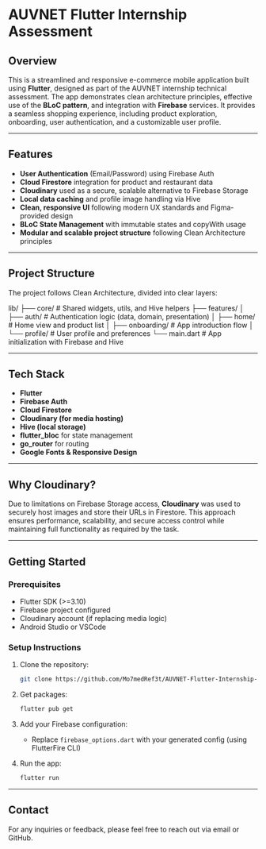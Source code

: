 # AUVNET Flutter Internship Assessment

## Overview

This is a streamlined and responsive e-commerce mobile application built using **Flutter**, designed as part of the AUVNET internship technical assessment. The app demonstrates clean architecture principles, effective use of the **BLoC pattern**, and integration with **Firebase** services. It provides a seamless shopping experience, including product exploration, onboarding, user authentication, and a customizable user profile.

---

## Features

- **User Authentication** (Email/Password) using Firebase Auth  
- **Cloud Firestore** integration for product and restaurant data  
- **Cloudinary** used as a secure, scalable alternative to Firebase Storage  
- **Local data caching** and profile image handling via Hive  
- **Clean, responsive UI** following modern UX standards and Figma-provided design  
- **BLoC State Management** with immutable states and copyWith usage  
- **Modular and scalable project structure** following Clean Architecture principles  

---

## Project Structure

The project follows Clean Architecture, divided into clear layers:

lib/
├── core/ # Shared widgets, utils, and Hive helpers
├── features/
│ ├── auth/ # Authentication logic (data, domain, presentation)
│ ├── home/ # Home view and product list
│ ├── onboarding/ # App introduction flow
│ └── profile/ # User profile and preferences
└── main.dart # App initialization with Firebase and Hive

---

## Tech Stack

- **Flutter**  
- **Firebase Auth**  
- **Cloud Firestore**  
- **Cloudinary (for media hosting)**  
- **Hive (local storage)**  
- **flutter_bloc** for state management  
- **go_router** for routing  
- **Google Fonts & Responsive Design**

---

## Why Cloudinary?

Due to limitations on Firebase Storage access, **Cloudinary** was used to securely host images and store their URLs in Firestore. This approach ensures performance, scalability, and secure access control while maintaining full functionality as required by the task.

---

## Getting Started

### Prerequisites

- Flutter SDK (>=3.10)  
- Firebase project configured  
- Cloudinary account (if replacing media logic)  
- Android Studio or VSCode  

### Setup Instructions

1. Clone the repository:
   ```bash
   git clone https://github.com/Mo7medRef3t/AUVNET-Flutter-Internship-Assessment.git
   ```

2. Get packages:
   ```bash
   flutter pub get
   ```

3. Add your Firebase configuration:
   - Replace `firebase_options.dart` with your generated config (using FlutterFire CLI)

4. Run the app:
   ```bash
   flutter run
   ```

---

## Contact

For any inquiries or feedback, please feel free to reach out via email or GitHub.